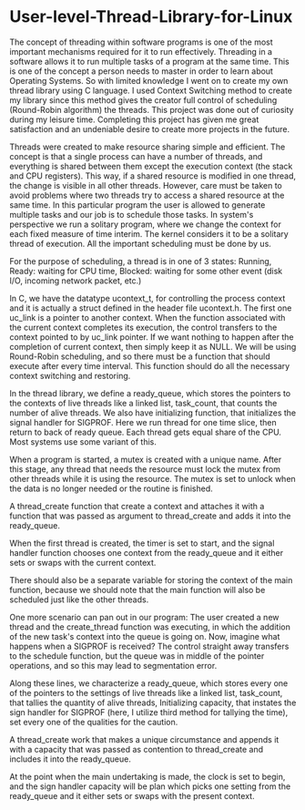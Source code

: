 # User-level-Thread-Library-for-Linux
The concept of threading within software programs is one of the most important mechanisms required for it to run effectively. Threading in a software allows it to run multiple tasks of a program at the same time. This is one of the concept a person needs to master in order to learn about Operating Systems. So with limited knowledge I went on to create my own thread library using C language. I used Context Switching method to create my library since this method gives the creator full control of scheduling (Round-Robin algorithm) the threads. This project was done out of curiosity during my leisure time. Completing this project has given me great satisfaction and an undeniable desire to create more projects in the future. 

Threads were created to make resource sharing simple and efficient. The concept is that a single process can have a number of threads, and everything is shared between them except the execution context (the stack and CPU registers). This way, if a shared resource is modified in one thread, the change is visible in all other threads. However, care must be taken to avoid problems where two threads try to access a shared resource at the same time. In this particular program the user is allowed to generate multiple tasks and our job is to schedule those tasks. In system's perspective we run a solitary program, where we change the context for each fixed measure of time interim. The kernel considers it to be a solitary thread of execution. All the important scheduling must be done by us.

For the purpose of scheduling, a thread is in one of 3 states: Running, Ready: waiting for CPU time, Blocked: waiting for some other event (disk I/O, incoming network packet, etc.)

In C, we have the datatype ucontext_t, for controlling the process context and it is actually a struct defined in the header file ucontext.h. The first one uc_link is a pointer to another context. When the function associated with the current context completes its execution, the control transfers to the context pointed to by uc_link pointer. If we want nothing to happen after the completion of current context, then simply keep it as NULL. We will be using Round-Robin scheduling, and so there must be a function that should execute after every time interval. This function should do all the necessary context switching and restoring. 

In the thread library, we define a ready_queue, which stores the pointers to the contexts of live threads like a linked list, task_count, that counts the number of alive threads. We also have initializing function, that initializes the signal handler for SIGPROF. Here we run thread for one time slice, then return to back of ready queue. Each thread gets equal share of the CPU. Most systems use some variant of this.

When a program is started, a mutex is created with a unique name. After this stage, any thread that needs the resource must lock the mutex from other threads while it is using the resource. The mutex is set to unlock when the data is no longer needed or the routine is finished.

A thread_create function that create a context and attaches it with a function that was passed as argument to thread_create and adds it into the ready_queue.

When the first thread is created, the timer is set to start, and the signal handler function chooses one context from the ready_queue and it either sets or swaps with the current context.

There should also be a separate variable for storing the context of the main function, because we should note that the main function will also be scheduled just like the other threads.

One more scenario can pan out in our program: The user created a new thread and the create_thread function was executing, in which the addition of the new task's context into the queue is going on. Now, imagine what happens when a SIGPROF is received? The control straight away transfers to the schedule function, but the queue was in middle of the pointer operations, and so this may lead to segmentation error.

Along these lines, we characterize a ready_queue, which stores every one of the pointers to the settings of live threads like a linked list, task_count, that tallies the quantity of alive threads, Initializing capacity, that instates the sign handler for SIGPROF (here, I utilize third method for tallying the time), set every one of the qualities for the caution. 

A thread_create work that makes a unique circumstance and appends it with a capacity that was passed as contention to thread_create and includes it into the ready_queue. 

At the point when the main undertaking is made, the clock is set to begin, and the sign handler capacity will be plan which picks one setting from the ready_queue and it either sets or swaps with the present context.



